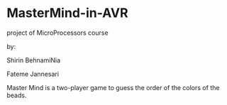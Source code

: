 # MasterMind-in-AVR
project of MicroProcessors course

by:

Shirin BehnamiNia

Fateme Jannesari


Master Mind is a two-player game to guess the order of the colors of the beads.
